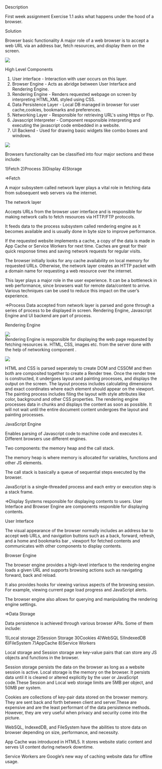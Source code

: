 Description

First week assignment Exercise 1.1 asks what happens under the hood of a browser.

Solution

Browser basic functionality
A major role of a web browser is to accept a web URL via an address bar, fetch resources, and display them on the screen.

<img src="images/Basic Web working.png"/><br>


High Level Components

1. User interface - Interaction with user occurs on this layer.
2. Browser Engine - Acts as abridge between User Interface and Rendering Engine.
3. Rendering Engine - Renders requested webpage on screen by interpreting HTML,XML styled using CSS.
4. Data Persistence Layer - Local DB managed in browser for user cache,cookies, bookmarks and preferences.
5. Networking Layer - Responsible for retrieving URL's using Https or Ftp.
6. Javascript Interpreter - Component responsible interpreting and executing the javascript code embedded in a website.
7. UI Backend - Used for drawing basic widgets like combo boxes and windows.

<img src="images/Browser components.png"/><br>


Browsers functionality can be classified into four major sections and these include:

1)Fetch
2)Process
3)Display
4)Storage

=>Fetch

A major subsystem called network layer plays a vital role in fetching data from subsequent web servers via the internet.

The network layer

Accepts URLs from the browser user interface and is responsible for making network calls to fetch resources via HTTP/FTP protocols.

It feeds data to the process subsystem called rendering engine as it becomes available and is usually done in byte size to improve performance.

If the requested website implements a cache, a copy of the data is made in App Cache or Service Workers for next time. Caches are great for their quick response times and saving network requests for regular visits.

The browser initially looks for any cache availability on local memory for requested URLs. Otherwise, the network layer creates an HTTP packet with a domain name for requesting a web resource over the internet.

This layer plays a major role in the user experience. It can be a bottleneck in web performance, since browsers wait for remote data/content to arrive. Various techniques can be used to reduce this impact on the user’s experience.

=>Process
Data accepted from network layer is parsed and gone through a series of process to be displayed in screen.
Rendering Engine, Javascript Engine and UI backend are part of process.

Rendering Engine

<img src="images/Rendering Engine Flow.png"/><br>
Rendering Engine is responsible for displaying the web page requested by fetching resources ie. HTML, CSS, images etc. from the server done with the help of networking component .

<img src="images/Rendering HTML CSS.png"/><br>


HTML and CSS is parsed seperately to create DOM and CSSOM and then both are composited together to create a Render tree.
Once the render tree is constructed, it undergoes layout and painting processes, and displays the output on the screen.
The layout process includes calculating dimensions and exact coordinates where each element should appear on the viewport.
The painting process includes filing the layout with style attributes like color, background and other CSS properties.
The rendering engine processes data in chunks and displays the content as soon as possible. It will not wait until the entire document content undergoes the layout and painting processes.

JavaScript Engine

Enables parsing of Javascript code to machine code and executes it.
Different browsers use different engines.

Two components: the memory heap and the call stack.

The memory heap is where memory is allocated for variables, functions and other JS elements.

The call stack is basically a queue of sequential steps executed by the browser.

JavaScript is a single-threaded process and each entry or execution step is a stack frame.

=>Display
Systems responsible for displaying contents to users. User Interface and Browser Engine are components responible for displaying contents.

User Interface

The visual appearance of the browser normally includes an address bar to accept web URLs, and navigation buttons such as a back, forward, refresh, and a home and bookmarks bar , viewport for fetched contents and communicates with other components to display contents.

Browser Engine

The browser engine provides a high-level interface to the rendering engine loads a given URL and supports browsing actions such as navigating forward, back and reload.

It also provides hooks for viewing various aspects of the browsing session. For example, viewing current page load progress and JavaScript alerts.

The browser engine also allows for querying and manipulating the rendering engine settings.

=>Data Storage

Data persistence is achieved through various browser APIs. Some of them include:

1)Local storage
2)Session Storage
30Cookies
4)WebSQL
5)IndexedDB
6)FileSystem
7)AppCache
8)Service Workers

Local storage and Session storage are key-value pairs that can store any JS objects and functions in the browser.

Session storage persists the data on the browser as long as a website session is active. Local storage is the memory on the browser. It persists data until it is cleared or altered explicitly by the user or JavaScript code.These Session and Local web storage limits are 5MB per object, and 50MB per system.

Cookies are collections of key-pair data stored on the browser memory. They are sent back and forth between client and server.These are expensive and are the least performant of the data persistence methods. However, they are very useful when privacy and security come into the picture.

WebSQL, IndexedDB, and FileSystem have the abilities to store data on browser depending on size, performance, and necessity.

App Cache was introduced in HTML5. It stores website static content and serves UI content during network downtime.

Service Workers are Google’s new way of caching website data for offline usage.
